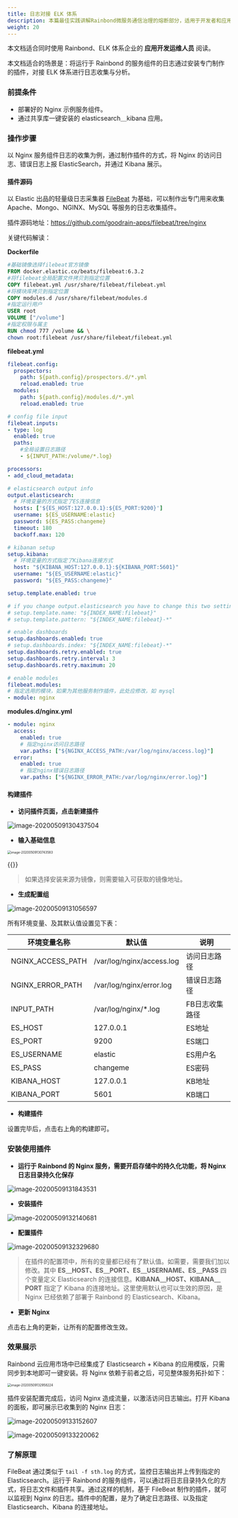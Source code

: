 ```yaml
---
title: 日志对接 ELK 体系
description: 本篇最佳实践讲解Rainbond微服务通信治理的熔断部分，适用于开发者和应用运维人员。
weight: 20
---
```


本文档适合同时使用 Rainbond、ELK 体系企业的 **应用开发运维人员** 阅读。

本文档适合的场景是：将运行于 Rainbond 的服务组件的日志通过安装专门制作的插件，对接 ELK 体系进行日志收集与分析。



### 前提条件

- 部署好的 Nginx 示例服务组件。
- 通过共享库一键安装的 elasticsearch＿kibana 应用。

### 操作步骤

以 Nginx 服务组件日志的收集为例，通过制作插件的方式，将 Nginx 的访问日志、错误日志上报 ElasticSearch，并通过 Kibana 展示。

#### 插件源码

以 Elastic 出品的轻量级日志采集器 [FileBeat](https://www.elastic.co/cn/beats/filebeat) 为基础，可以制作出专门用来收集 Apache、Mongo、NGINX、MySQL 等服务的日志收集插件。

插件源码地址：https://github.com/goodrain-apps/filebeat/tree/nginx

关键代码解读：

**Dockerfile**

```dockerfile
#基础镜像选择filebeat官方镜像
FROM docker.elastic.co/beats/filebeat:6.3.2
#将filebeat全局配置文件拷贝到指定位置
COPY filebeat.yml /usr/share/filebeat/filebeat.yml
#将模块库拷贝到指定位置
COPY modules.d /usr/share/filebeat/modules.d
#指定运行用户
USER root
VOLUME ["/volume"]
#指定权限与属主
RUN chmod 777 /volume && \
chown root:filebeat /usr/share/filebeat/filebeat.yml
```

**filebeat.yml**

```yaml
filebeat.config:
  prospectors:
    path: ${path.config}/prospectors.d/*.yml
    reload.enabled: true
  modules:
    path: ${path.config}/modules.d/*.yml
    reload.enabled: true

# config file input
filebeat.inputs:
- type: log
  enabled: true
  paths:
    #全局设置日志路径
    - ${INPUT_PATH:/volume/*.log}

processors:
- add_cloud_metadata:

# elasticsearch output info
output.elasticsearch:
  # 环境变量的方式指定了ES连接信息
  hosts: ['${ES_HOST:127.0.0.1}:${ES_PORT:9200}']
  username: ${ES_USERNAME:elastic}
  password: ${ES_PASS:changeme}
  timeout: 180
  backoff.max: 120

# kibanan setup
setup.kibana:
  # 环境变量的方式指定了Kibana连接方式
  host: "${KIBANA_HOST:127.0.0.1}:${KIBANA_PORT:5601}"
  username: "${ES_USERNAME:elastic}"
  password: "${ES_PASS:changeme}"

setup.template.enabled: true

# if you change output.elasticsearch you have to change this two settings
# setup.template.name: "${INDEX_NAME:filebeat}"
# setup.template.pattern: "${INDEX_NAME:filebeat}-*"

# enable dashboards
setup.dashboards.enabled: true
# setup.dashboards.index: "${INDEX_NAME:filebeat}-*"
setup.dashboards.retry.enabled: true
setup.dashboards.retry.interval: 3
setup.dashboards.retry.maximum: 20

# enable modules
filebeat.modules:
# 指定选用的模块，如果为其他服务制作插件，此处应修改，如 mysql
- module: nginx
```

**modules.d/nginx.yml**

```yaml
- module: nginx
  access:
    enabled: true
    # 指定nginx访问日志路径
    var.paths: ["${NGINX_ACCESS_PATH:/var/log/nginx/access.log}"]
  error:
    enabled: true
    # 指定nginx错误日志路径
    var.paths: ["${NGINX_ERROR_PATH:/var/log/nginx/error.log}"]
```



#### 构建插件

- **访问插件页面，点击新建插件**

![image-20200509130437504](https://tva1.sinaimg.cn/large/007S8ZIlly1gem46wsgn3j31lb0u00wl.jpg)

- **输入基础信息**

<img src="https://tva1.sinaimg.cn/large/007S8ZIlly1gem4a2l2pzj30zr0u0766.jpg" alt="image-20200509130743583" style="zoom: 50%;" />

{{<image src="https://tva1.sinaimg.cn/large/007S8ZIlly1gem4a2l2pzj30zr0u0766.jpg" title="" style="zoom: 50%" >}}

> 如果选择安装来源为镜像，则需要输入可获取的镜像地址。

- **生成配置组**

![image-20200509131056597](https://tva1.sinaimg.cn/large/007S8ZIlly1gem4dew7oej31hk0u077m.jpg)

所有环境变量、及其默认值设置见下表：

| 环境变量名称      | 默认值                    | 说明           |
| ----------------- | ------------------------- | -------------- |
| NGINX_ACCESS_PATH | /var/log/nginx/access.log | 访问日志路径   |
| NGINX_ERROR_PATH  | /var/log/nginx/error.log  | 错误日志路径   |
| INPUT_PATH        | /var/log/nginx/*.log      | FB日志收集路径 |
| ES_HOST           | 127.0.0.1                 | ES地址         |
| ES_PORT           | 9200                      | ES端口         |
| ES_USERNAME       | elastic                   | ES用户名       |
| ES_PASS           | changeme                  | ES密码         |
| KIBANA_HOST       | 127.0.0.1                 | KB地址         |
| KIBANA_PORT       | 5601                      | KB端口         |

- **构建插件**

设置完毕后，点击右上角的构建即可。



### 安装使用插件

- **运行于 Rainbond 的 Nginx 服务，需要开启存储中的持久化功能，将 Nginx 日志目录持久化保存**

![image-20200509131843531](https://tva1.sinaimg.cn/large/007S8ZIlly1gem4ljk7msj327m0scwhr.jpg)





- **安装插件**

![image-20200509132140681](https://tva1.sinaimg.cn/large/007S8ZIlly1gem4ol42bbj31j70u0jun.jpg)

- **配置插件**

![image-20200509132329680](https://tva1.sinaimg.cn/large/007S8ZIlly1gem4qhlfmwj31qq0u0n0u.jpg)

> 在插件的配置项中，所有的变量都已经有了默认值。如需要，需要我们加以修改。其中 **ES＿HOST、ES＿PORT、ES＿USERNAME、ES＿PASS** 四个变量定义 Elasticsearch 的连接信息。**KIBANA＿HOST、KIBANA＿PORT** 指定了 Kibana 的连接地址。这里使用默认也可以生效的原因，是 Nginx 已经依赖了部署于 Rainbond 的 Elasticsearch、Kibana。



- **更新 Nginx**

点击右上角的更新，让所有的配置修改生效。



### 效果展示

Rainbond 云应用市场中已经集成了 Elasticsearch + Kibana 的应用模版，只需同步到本地即可一键安装。将 Nginx 依赖于前者之后，可见整体服务拓扑如下：

<img src="https://tva1.sinaimg.cn/large/007S8ZIlly1gem4x80bwoj30lc0ssaar.jpg" alt="image-20200509132958224" style="zoom:50%;" />

插件安装配置完成后，访问 Nginx 造成流量，以激活访问日志输出。打开 Kibana 的面板，即可展示已收集到的 Nginx 日志：

![image-20200509133152607](https://tva1.sinaimg.cn/large/007S8ZIlly1gem4z77rhuj31j00u0jy6.jpg)

![image-20200509133220062](https://tva1.sinaimg.cn/large/007S8ZIlly1gem4zom84zj31j20u0juk.jpg)



### 了解原理

FileBeat 通过类似于 `tail -f sth.log` 的方式，监控日志输出并上传到指定的 Elasticsearch。运行于 Rainbond 的服务组件，可以通过将日志目录持久化的方式，将日志文件和插件共享。通过这样的机制，基于 FileBeat 制作的插件，就可以监视到 Nginx 的日志。插件中的配置，是为了确定日志路径、以及指定 Elasticsearch、Kibana 的连接地址。